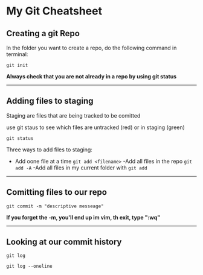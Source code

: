 # My Git Cheatsheet

## Creating a git Repo

In the folder you want to create a repo, do the following command in terminal:

```
git init
```

**Always check that you are not already in a repo by using git status**

---
 ## Adding files to staging

 Staging are files that are being tracked to be comitted

 use git staus to see which files are untracked (red) or in staging (green)

 ```
 git status
 ```

 Three ways to add files to staging:
 - Add oone file at a time `git add <filename>`
 -Add all files in the repo `git add -A`
 -Add all files in my current folder with `git add`

 ---

 ## Comitting files to our repo

 ```
 git commit -m "descriptive messeage"

```

**If you forget the -m, you'll end up im vim, th exit, type ":wq"**

---

## Looking at our commit history

```
git log
```

```
git log --oneline
```